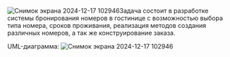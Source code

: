 ![Снимок экрана 2024-12-17 102946](https://github.com/user-attachments/assets/2de862ed-076d-4f0d-9408-62f50468e0d9)Задача состоит в разработке системы бронирования номеров в гостинице с возможностью выбора типа номера,
сроков проживания, реализация методов создания различных номеров, а так же конструирование заказа.

UML-диаграмма:
![Снимок экрана 2024-12-17 102946](https://github.com/user-attachments/assets/89fc76d3-385b-4f9e-9a67-dfa24e54b7fe)




